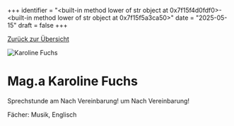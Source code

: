 
+++
identifier = "<built-in method lower of str object at 0x7f15f4d0fdf0>-<built-in method lower of str object at 0x7f15f5a3ca50>"
date = "2025-05-15"
draft = false
+++

 [Zurück zur Übersicht](/schule/personen/)

<div class="row">
<div class="column">
<img src="/images/personal/Fuchs.jpg" alt="Karoline Fuchs"> 
</div>
<div class="column">

# Mag.a Karoline Fuchs 

Sprechstunde am Nach Vereinbarung! um Nach Vereinbarung!

Fächer: Musik,  Englisch













</div>
</div> 

